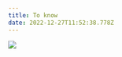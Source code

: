 ```yaml
---
title: To know
date: 2022-12-27T11:52:38.778Z
---
```

![](/img/screenshot_2022-12-27-20-42-53-908_com.android.chrome.jpg)